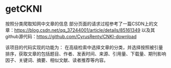# getCKNI
按照分类爬取知网中文章的信息
部分页面的请求过程参考了一篇CSDN上的文章：https://blog.csdn.net/qq_37244001/article/details/85161349
以及其github源代码：https://github.com/CyrusRenty/CNKI-download

该项目的代码实现的功能为：
在高级检索中选择文章的分类，并选择按照被引量排序，获取文章的包括题目、作者、发表时间、来源、引用量、下载量、期刊影响因子、关键词、摘要、相似文献、读者推荐等内容。
